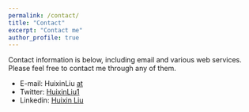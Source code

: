 ```yaml
---
permalink: /contact/
title: "Contact"
excerpt: "Contact me"
author_profile: true
---
```

Contact information is below, including email and various web services. Please feel free to contact me through any of them. 

* E-mail: HuixinLiu [at](ucfniux@ucl.ac.uk)
* Twitter: [HuixinLiu1](https://twitter.com/HuixinLiu1)
* Linkedin: [Huixin Liu](https://www.linkedin.com/in/huixin-l-72bba3134/)

